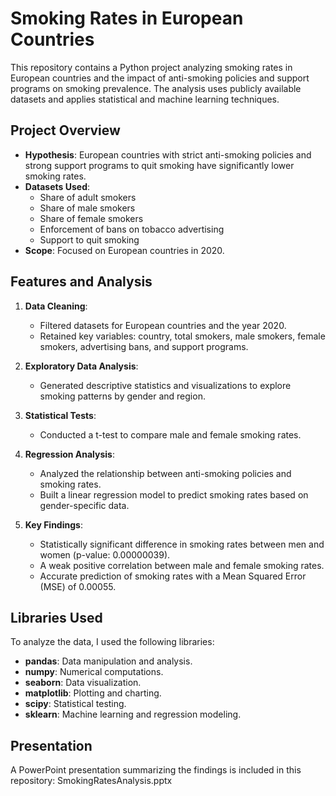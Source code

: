 # Smoking Rates in European Countries

This repository contains a Python project analyzing smoking rates in European countries and the impact of anti-smoking policies and support programs on smoking prevalence. The analysis uses publicly available datasets and applies statistical and machine learning techniques.

## Project Overview
- **Hypothesis**: European countries with strict anti-smoking policies and strong support programs to quit smoking have significantly lower smoking rates.
- **Datasets Used**:
  - Share of adult smokers
  - Share of male smokers
  - Share of female smokers
  - Enforcement of bans on tobacco advertising
  - Support to quit smoking
- **Scope**: Focused on European countries in 2020.

## Features and Analysis
1. **Data Cleaning**:
   - Filtered datasets for European countries and the year 2020.
   - Retained key variables: country, total smokers, male smokers, female smokers, advertising bans, and support programs.

2. **Exploratory Data Analysis**:
   - Generated descriptive statistics and visualizations to explore smoking patterns by gender and region.

3. **Statistical Tests**:
   - Conducted a t-test to compare male and female smoking rates.

4. **Regression Analysis**:
   - Analyzed the relationship between anti-smoking policies and smoking rates.
   - Built a linear regression model to predict smoking rates based on gender-specific data.

5. **Key Findings**:
   - Statistically significant difference in smoking rates between men and women (p-value: 0.00000039).
   - A weak positive correlation between male and female smoking rates.
   - Accurate prediction of smoking rates with a Mean Squared Error (MSE) of 0.00055.

## Libraries Used
To analyze the data, I used the following libraries:
- **pandas**: Data manipulation and analysis.
- **numpy**: Numerical computations.
- **seaborn**: Data visualization.
- **matplotlib**: Plotting and charting.
- **scipy**: Statistical testing.
- **sklearn**: Machine learning and regression modeling.

## Presentation
A PowerPoint presentation summarizing the findings is included in this repository:
SmokingRatesAnalysis.pptx



